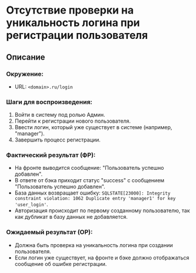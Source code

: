 # Отсутствие проверки на уникальность логина при регистрации пользователя

## Описание

### Окружение:
- URL: `<domain>.ru/login`

### Шаги для воспроизведения:
1. Войти в систему под ролью Админ.
2. Перейти к регистрации нового пользователя.
3. Ввести логин, который уже существует в системе (например, "manager").
4. Завершить процесс регистрации.

### Фактический результат (ФР):
- На фронте выводится сообщение: "Пользователь успешно добавлен".
- В ответе от бэка приходит статус "success" с сообщением "Пользователь успешно добавлен".
- База данных возвращает ошибку: `SQLSTATE[23000]: Integrity constraint violation: 1062 Duplicate entry 'manager1' for key 'user_login'`.
- Авторизация происходит по первому созданному пользователю, так как дубликат в базу данных не добавляется.

### Ожидаемый результат (ОР):
- Должна быть проверка на уникальность логина при создании пользователя.
- Если логин уже существует, на фронте и бэке должно отображаться сообщение об ошибке регистрации.
